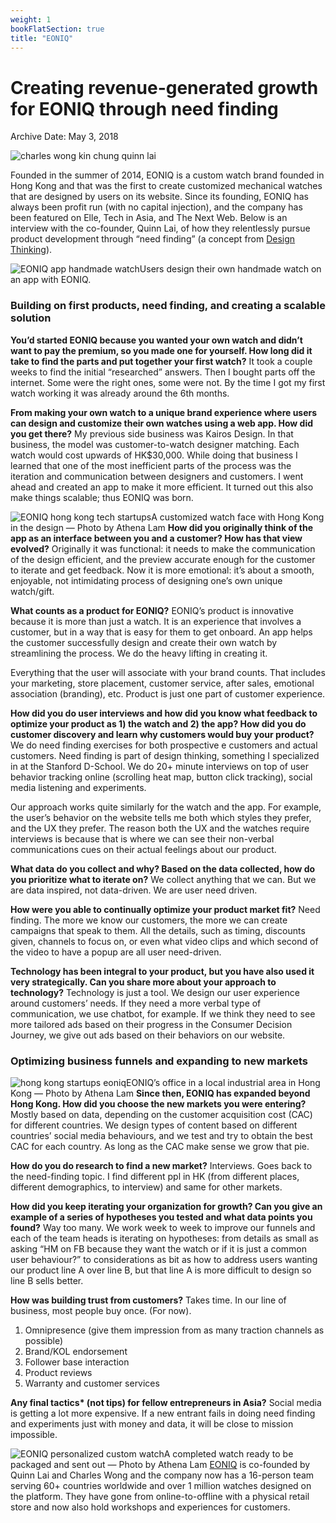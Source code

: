 ```yaml
---
weight: 1
bookFlatSection: true
title: "EONIQ"
---
```


# Creating revenue-generated growth for EONIQ through need finding

Archive Date: May 3, 2018

![charles wong kin chung quinn lai](https://i1.wp.com/b3p0.org/wp-content/uploads/2018/05/Eoniq-9464.jpg?fit=900%252C598&quality=95&ssl=1) 

Founded in the summer of 2014, EONIQ is a custom watch brand founded in Hong Kong and that was the first to create customized mechanical watches that are designed by users on its website. Since its founding, EONIQ has always been profit run (with no capital injection), and the company has been featured on Elle, Tech in Asia, and The Next Web. Below is an interview with the co-founder, Quinn Lai, of how they relentlessly pursue product development through “need finding” (a concept from [Design Thinking](https://en.wikipedia.org/wiki/Design_thinking)).

![EONIQ app handmade watch](https://i0.wp.com/b3p0.org/wp-content/uploads/2018/05/APWB_Athena_Lam_EONIQ-App.jpeg?resize=900%252C506&quality=95&ssl=1)Users design their own handmade watch on an app with EONIQ.

### Building on first products, need finding, and creating a scalable solution

**You’d started EONIQ because you wanted your own watch and didn’t want to pay the premium, so you made one for yourself. How long did it take to find the parts and put together your first watch?**
It took a couple weeks to find the initial “researched” answers. Then I bought parts off the internet. Some were the right ones, some were not. By the time I got my first watch working it was already around the 6th months.

**From making your own watch to a unique brand experience where users can design and customize their own watches using a web app. How did you get there?**
My previous side business was Kairos Design. In that business, the model was customer-to-watch designer matching. Each watch would cost upwards of HK$30,000\. While doing that business I learned that one of the most inefficient parts of the process was the iteration and communication between designers and customers. I went ahead and created an app to make it more efficient. It turned out this also make things scalable; thus EONIQ was born.

![EONIQ hong kong tech startups](https://i0.wp.com/b3p0.org/wp-content/uploads/2018/05/Eoniq-9412.jpg?resize=900%252C598&quality=95&ssl=1)A customized watch face with Hong Kong in the design — Photo by Athena Lam
**How did you originally think of the app as an interface between you and a customer? How has that view evolved?**
Originally it was functional: it needs to make the communication of the design efficient, and the preview accurate enough for the customer to iterate and get feedback. Now it is more emotional: it’s about a smooth, enjoyable, not intimidating process of designing one’s own unique watch/gift.

**What counts as a product for EONIQ?**
EONIQ’s product is innovative because it is more than just a watch. It is an experience that involves a customer, but in a way that is easy for them to get onboard. An app helps the customer successfully design and create their own watch by streamlining the process. We do the heavy lifting in creating it.

Everything that the user will associate with your brand counts. That includes your marketing, store placement, customer service, after sales, emotional association (branding), etc. Product is just one part of customer experience.

**How did you do user interviews and how did you know what feedback to optimize your product as 1) the watch and 2) the app? How did you do customer discovery and learn why customers would buy your product?**
We do need finding exercises for both prospective e customers and actual customers. Need finding is part of design thinking, something I specialized in at the Stanford D-School. We do 20+ minute interviews on top of user behavior tracking online (scrolling heat map, button click tracking), social media listening and experiments.

Our approach works quite similarly for the watch and the app. For example, the user’s behavior on the website tells me both which styles they prefer, and the UX they prefer. The reason both the UX and the watches require interviews is because that is where we can see their non-verbal communications cues on their actual feelings about our product.

**What data do you collect and why? Based on the data collected, how do you prioritize what to iterate on?**
We collect anything that we can. But we are data inspired, not data-driven. We are user need driven.

**How were you able to continually optimize your product market fit?**
Need finding. The more we know our customers, the more we can create campaigns that speak to them. All the details, such as timing, discounts given, channels to focus on, or even what video clips and which second of the video to have a popup are all user need-driven.

**Technology has been integral to your product, but you have also used it very strategically. Can you share more about your approach to technology?**
Technology is just a tool. We design our user experience around customers’ needs. If they need a more verbal type of communication, we use chatbot, for example. If we think they need to see more tailored ads based on their progress in the Consumer Decision Journey, we give out ads based on their behaviors on our website.

### Optimizing business funnels and expanding to new markets

![hong kong startups eoniq](https://i1.wp.com/b3p0.org/wp-content/uploads/2018/05/Eoniq-9470.jpg?resize=900%252C598&quality=95&ssl=1)EONIQ’s office in a local industrial area in Hong Kong — Photo by Athena Lam
**Since then, EONIQ has expanded beyond Hong Kong. How did you choose the new markets you were entering?**
Mostly based on data, depending on the customer acquisition cost (CAC) for different countries. We design types of content based on different countries’ social media behaviours, and we test and try to obtain the best CAC for each country. As long as the CAC make sense we grow that pie.

**How do you do research to find a new market?**
Interviews. Goes back to the need-finding topic. I find different ppl in HK (from different places, different demographics, to interview) and same for other markets.

**How did you keep iterating your organization for growth? Can you give an example of a series of hypotheses you tested and what data points you found?**
Way too many. We work week to week to improve our funnels and each of the team heads is iterating on hypotheses: from details as small as asking “HM on FB because they want the watch or if it is just a common user behaviour?” to considerations as bit as how to address users wanting our product line A over line B, but that line A is more difficult to design so line B sells better.

**How was building trust from customers?**
Takes time. In our line of business, most people buy once. (For now).
1) Omnipresence (give them impression from as many traction channels as possible)
2) Brand/KOL endorsement
3) Follower base interaction
4) Product reviews
5) Warranty and customer services

**Any final tactics\* (not tips) for fellow entrepreneurs in Asia?**
Social media is getting a lot more expensive. If a new entrant fails in doing need finding and experiments just with money and data, it will be close to mission impossible.

![EONIQ personalized custom watch](https://i2.wp.com/b3p0.org/wp-content/uploads/2018/05/Eoniq-9406.jpg?resize=900%252C598&quality=95&ssl=1)A completed watch ready to be packaged and sent out — Photo by Athena Lam
[EONIQ](http://eoniq.co/) is co-founded by Quinn Lai and Charles Wong and the company now has a 16-person team serving 60+ countries worldwide and over 1 million watches designed on the platform. They have gone from online-to-offline with a physical retail store and now also hold workshops and experiences for customers.